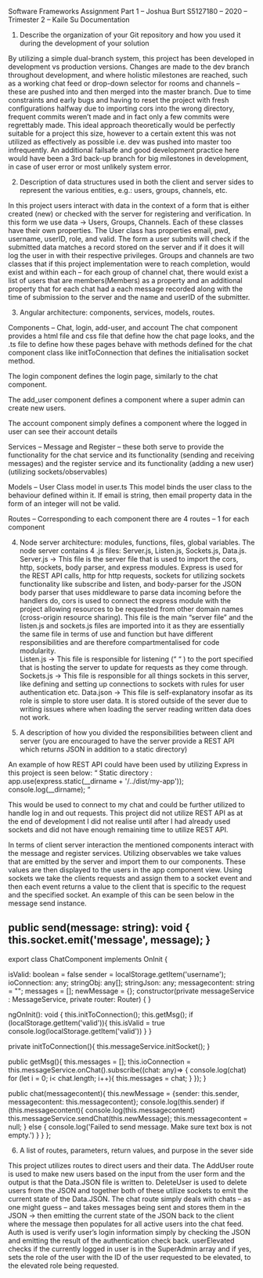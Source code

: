 Software Frameworks Assignment Part 1 – Joshua Burt
S5127180 – 2020 – Trimester 2 – Kaile Su
Documentation
1)	Describe the organization of your Git repository and how you used it during the
development of your solution

By utilizing a simple dual-branch system, this project has been developed in development vs production versions. Changes are made to the dev branch throughout development, and where holistic milestones are reached, such as a working chat feed or drop-down selector for rooms and channels – these are pushed into and then merged into the master branch. Due to time constraints and early bugs and having to reset the project with fresh configurations halfway due to importing cors into the wrong directory, frequent commits weren’t made and in fact only a few commits were regrettably made. This ideal approach theoretically would be perfectly suitable for a project this size, however to a certain extent this was not utilized as effectively as possible i.e. dev was pushed into master too infrequently. An additional failsafe and good development practice here would have been a 3rd back-up branch for big milestones in development, in case of user error or most unlikely system error. 

2)	Description of data structures used in both the client and server sides to represent
the various entities, e.g.: users, groups, channels, etc.

In this project users interact with data in the context of a form that is either created (new) or checked with the server for registering and verification. In this form we use data -> Users, Groups, Channels. Each of these classes have their own properties. The User class has properties email, pwd, username, userID, role, and valid. The form a user submits will check if the submitted data matches a record stored on the server and if it does it will log the user in with their respective privileges. Groups and channels are two classes that if this project implementation were to reach completion, would exist and within each – for each group of channel chat, there would exist a list of users that are members(Members) as a property and an additional property that for each chat had a each message recorded along with the time of submission to the server and the name and userID of the submitter. 


3)	Angular architecture: components, services, models, routes.

Components – Chat, login, add-user, and account
The chat component provides a html file and css file that define how the chat page looks, and the .ts file to define how these pages behave with methods defined for the chat component class like initToConnection that defines the initialisation socket method. 

The login component defines the login page, similarly to the chat component. 

The add_user component defines a component where a super admin can create new users. 

The account component simply defines a component where the logged in user can see their account details


Services – Message and Register – these both serve to provide the functionality for the chat service and its functionality (sending and receiving messages) and the register service and its functionality (adding a new user) (utilizing sockets/observables) 

Models – User Class model in user.ts 
This model binds the user class to the behaviour defined within it. If email is string, then email property data in the form of an integer will not be valid. 

Routes – Corresponding to each component there are 4 routes – 1 for each component

4)	Node server architecture: modules, functions, files, global variables.
The node server contains 4 .js files:  Server.js, Listen.js, Sockets.js, Data.js.
Server.js ->  This file is the server file that is used to import the cors, http, sockets, body parser, and express modules. Express is used for the REST API calls, http for http requests, sockets for utilizing sockets functionality like subscribe and listen, and body-parser for the JSON body parser that uses middleware to parse data incoming before the handlers do, cors is used to connect the express module with the project allowing resources to be requested from other domain names (cross-origin resource sharing). This file is the main “server file” and the listen.js and sockets.js files are imported into it as they are essentially the same file in terms of use and function but have different responsibilities and are therefore compartmentalised for code modularity.    
Listen.js -> This file is responsible for listening (“ “ ) to the port specified that is hosting the server to update for requests as they come through. 
Sockets.js -> This file is responsible for all things sockets in this server, like defining and setting up connections to sockets with rules for user authentication etc. 
Data.json -> This file is self-explanatory insofar as its role is simple to store user data. It is stored outside of the sever due to writing issues where when loading the server reading written data does not work. 


5)	A description of how you divided the responsibilities between client and server (you
are encouraged to have the server provide a REST API which returns JSON in
addition to a static directory)

An example of how REST API could have been used by utilizing Express in this project is seen below:
“
Static directory : app.use(express.static(__dirname + '/../dist/my-app'));
console.log(__dirname);
“

This would be used to connect to my chat and could be further utilized to handle log in and out requests. This project did not utilize REST API as at the end of development I did not realise until after I had already used sockets and did not have enough remaining time to utilize REST API. 

In terms of client server interaction the mentioned components interact with the message and register services. Utilizing observables we take values that are emitted by the server and import them to our components. These values are then displayed to the users in the app component view. Using sockets we take the clients requests and assign them to a socket event and then each event returns a value to the client that is specific to the request and the specified socket. 
An example of this can be seen below in the message send instance. 

 public send(message: string): void {
    this.socket.emit('message', message);
  }
-------------
export class ChatComponent implements OnInit {

  isValid: boolean = false
  sender =  localStorage.getItem('username');
  ioConnection: any;
  stringObj: any[];
  stringJson: any;
  messagecontent: string = "";
  messages  = [];
  newMessage = {};
  constructor(private messageService : MessageService, private router: Router) { }

  ngOnInit(): void {
    this.initToConnection();
    this.getMsg();
    if (localStorage.getItem('valid')){
      this.isValid = true
      console.log(localStorage.getItem('valid'))
    }
  }

private initToConnection(){
  this.messageService.initSocket();
}

public getMsg(){
  this.messages = [];
  this.ioConnection = this.messageService.onChat().subscribe((chat: any)=> {
    console.log(chat)
    for (let i = 0; i< chat.length; i++){
      this.messages = chat;
    }
  });
}

public chat(messagecontent){
  this.newMessage = {sender: this.sender, messagecontent: this.messagecontent};
  console.log(this.sender)
    if (this.messagecontent){
      console.log(this.messagecontent)
      this.messageService.sendChat(this.newMessage);
      this.messagecontent = null;
    } else {
      console.log('Failed to send message. Make sure text box is not empty.')
    }
  }
};


6)	A list of routes, parameters, return values, and purpose in the sever side

This project utilizes routes to direct users and their data. The AddUser route is used to make new users based on the input from the user form and the output is that the Data.JSON file is written to. DeleteUser is used to delete users from the JSON and together both of these utilize sockets to emit the current state of the Data.JSON. The chat route simply deals with chats – as one might guess – and takes messages being sent and stores them in the JSON -> then emitting the current state of the JSON back to the client where the message then populates for all active users into the chat feed. Auth is used is verify user’s login information simply by checking the JSON and emitting the result of the authentication check back. userElevated checks if the currently logged in user is in the SuperAdmin array and if yes, sets the role of the user with the ID of the user requested to be elevated, to the elevated role being requested. 
